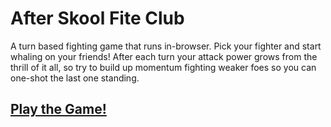 # After Skool Fite Club
A turn based fighting game that runs in-browser. Pick your fighter and start whaling on your friends! After each turn your attack power grows from the thrill of it all, so try to build up momentum fighting weaker foes so you can one-shot the last one standing.

## [Play the Game!]()



